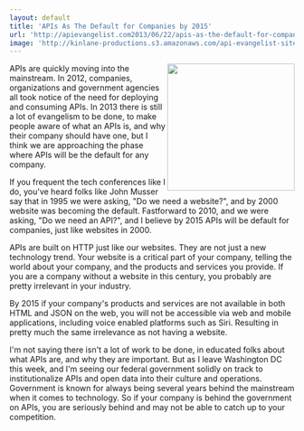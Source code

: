 ```yaml
---
layout: default
title: 'APIs As The Default for Companies by 2015'
url: 'http://apievangelist.com2013/06/22/apis-as-the-default-for-companies-by-2015/'
image: 'http://kinlane-productions.s3.amazonaws.com/api-evangelist-site/blog/bw-2015.jpg'
---
```



<p>
     <img src="https://s3.amazonaws.com/kinlane-productions/bw-icons/bw-2015.jpg"  width="225" align="right" />
</p>
<p>
     APIs are quickly moving into the mainstream. In 2012, companies, organizations and government agencies all took notice of the need for deploying and consuming APIs. In 2013 there is still a lot of evangelism to be done, to make people aware of what an APIs is, and why their company should have one, but I think we are approaching the phase where APIs will be the default for any company.
</p>
<p>
     If you frequent the tech conferences like I do, you've heard folks like John Musser say that in 1995 we were asking, "Do we need a website?", and by 2000 website was becoming the default. Fastforward to 2010, and we were asking, "Do we need an API?", and I believe by 2015 APIs will be default for companies, just like websites in 2000.
</p>
<p>
     APIs are built on HTTP just like our websites. They are not just a new technology trend. Your website is a critical part of your company, telling the world about your company, and the products and services you provide. If you are a company without a website in this century, you probably are pretty irrelevant in your industry.
</p>
<p>
     By 2015 if your company's products and services are not available in both HTML and JSON on the web, you will not be accessible via web and mobile applications, including voice enabled platforms such as Siri. Resulting in pretty much the same irrelevance as not having a website.
</p>
<p>
     I'm not saying there isn't a lot of work to be done, in educated folks about what APIs are, and why they are important. But as I leave Washington DC this week, and I'm seeing our federal government solidly on track to institutionalize APIs and open data into their culture and operations. Government is known for always being several years behind the mainstream when it comes to technology. So if your company is behind the government on APIs, you are seriously behind and may not be able to catch up to your competition.
</p>
